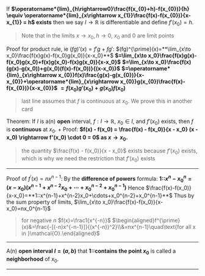 If **$\operatorname*{lim}_{h\rightarrow0}\frac{f(x_{0}+h)-f(x_{0})}{h} \equiv \operatorname*{lim}_{x\rightarrow x_{1}}\frac{f(x)-f(x_{0})}{x-x_{1}} = h$ exists** then we say $I \rightarrow \mathbb{R}$ is differentiable and define $f'(x_{0}) = h$.
> Note that in the limits $x \rightarrow x_0, h \rightarrow 0$, $x_0$ and $0$ are limit points

Proof for product rule, ie $(fg)'(x) = f'g + fg'$:
$(fg)^{\prime}(x)=**\lim_{x\to x_0}\frac{f(x)g(x)-f(x_0)g(x_0)}{x-x_0}**$
**$=\lim_{x\to x_0}\frac{f(x)g(x)-f(x_0)g(x_0)+f(x)g(x_0)-f(x)g(x_0)}{x-x_0}$**
**$=\lim_{x\to x_0}\frac{f(x)(g(x)-g(x_0))+g(x_0)(f(x)-f(x_0))}{(x-x_0)}$**
**$=\operatorname*{lim}_{x\rightarrow x_{0}}f(x)\frac{g(x)-g(x_{0})}{x-x_{0}}+\operatorname*{lim}_{x\rightarrow x_{0}}g(x_{0})\frac{f(x)-f(x_{0})}{x-x_{0}}$**
**$=f(x_0)g'(x_0) + g(x_0)f(x_0)$**
> last line assumes that $f$ is continuous at $x_0$. We prove this in another card

Theorem: If $I$ is a(n) **open** interval, $f: I \rightarrow \mathbb{R}$, $x_0 \in I$, and $f'(x_0)$ exists, then $f$ is **continuous** at $x_0$.
+
Proof:
**$f(x) - f(x_0) = \frac{f(x) - f(x_0)}{x - x_0} (x - x_0) \rightarrow f'(x_0) \cdot 0 = 0$ as $x \rightarrow x_0$.**
> the quantity $\frac{f(x) - f(x_0)}{x - x_0}$ exists because $f'(x_0)$ exists, which is why we need the restriction that $f'(x_0)$ exists

***

Proof of $f^{\prime}(x)=nx^{n-1}$:
By the **difference of powers** formula: **1::$x^n-x_0^n=(x-x_0)(x^{n-1}+x^{n-2}x_0+\cdots+x_0^{n-2}+x_0^{n-1})$**
Hence $\frac{f(x)-f(x_0)}{x-x_0}=**1::x^{n-1}+x^{n-2}x_0+\cdots+x_0^{n-2}+x_0^{n-1}**$
Thus by the sum property of limits, $\lim_{x\to x_0}\frac{f(x)-f(x_0)}{x-x_0}=nx_0^{n-1}$
> for negative $n$ $f(x)=\frac1{x^{-n}}$
> $\begin{aligned}f^{\prime}(x)&=\frac{-[(-n)x^{-n-1}]}{(x^{-n})^2}\\&=nx^{n-1}\quad\text{for all x in }\mathcal{O}.\end{aligned}$

***

A(n) **open interval $I = (a, b)$** that **1::contains the point $x_0$** is called a **neighborhood** of $x_0$.

***

